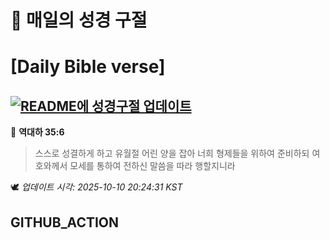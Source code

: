 # 🙏 매일의 성경 구절
# [Daily Bible verse]
## [![README에 성경구절 업데이트](https://github.com/DONGSUKA/first_test/actions/workflows/update-readme-bible.yml/badge.svg)](https://github.com/DONGSUKA/first_test/actions/workflows/update-readme-bible.yml)
<!-- START_BIBLE_VERSE -->
📖 **역대하 35:6**
> 스스로 성결하게 하고 유월절 어린 양을 잡아 너희 형제들을 위하여 준비하되 여호와께서 모세를 통하여 전하신 말씀을 따라 행할지니라

🕊️ _업데이트 시각: 2025-10-10 20:24:31 KST_
  <!-- END_BIBLE_VERSE -->
## GITHUB_ACTION
